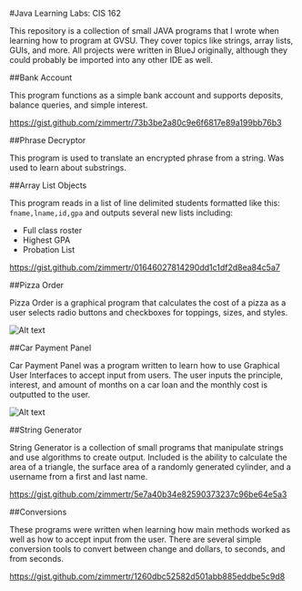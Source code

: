 #Java Learning Labs: CIS 162

This repository is a collection of small JAVA programs that I wrote when learning how to program at GVSU. They cover topics like strings, array lists, GUIs, and more. All projects were written in BlueJ originally, although they could probably be imported into any other IDE as well.

##Bank Account

This program functions as a simple bank account and supports deposits, balance queries, and simple interest. 

https://gist.github.com/zimmertr/73b3be2a80c9e6f6817e89a199bb76b3

##Phrase Decryptor

This program is used to translate an encrypted phrase from a string. Was used to learn about substrings.


##Array List Objects

This program reads in a list of line delimited students formatted like this: `fname,lname,id,gpa` and outputs several new lists including:

- Full class roster
- Highest GPA
- Probation List

https://gist.github.com/zimmertr/01646027814290dd1c1df2d8ea84c5a7

##Pizza Order

Pizza Order is a graphical program that calculates the cost of a pizza as a user selects radio buttons and checkboxes for toppings, sizes, and styles.

![Alt text](https://raw.githubusercontent.com/zimmertr/JAVA-Learning-Labs-CIS162/master/Pizza%20Order/screenshot.png "Pizza Order")

##Car Payment Panel

Car Payment Panel was a program written to learn how to use Graphical User Interfaces to accept input from users. The user inputs the principle, interest, and amount of months on a car loan and the monthly cost is outputted to the user.

![Alt text](https://raw.githubusercontent.com/zimmertr/JAVA-Learning-Labs-CIS162/master/Car%20Payment%20Panel/screenshot.png "GUI")


##String Generator

String Generator is a collection of small programs that manipulate strings and use algorithms to create output. Included is the ability to calculate the area of a triangle, the surface area of a randomly generated cylinder, and a username from a first and last name. 

https://gist.github.com/zimmertr/5e7a40b34e82590373237c96be64e5a3


##Conversions

These programs were written when learning how main methods worked as well as how to accept input from the user. There are several simple conversion tools to convert between change and dollars, to seconds, and from seconds.

https://gist.github.com/zimmertr/1260dbc52582d501abb885eddbe5c9d8
